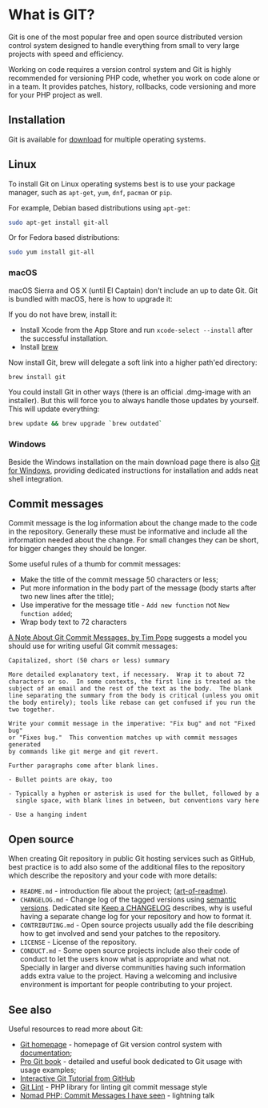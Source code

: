 # What is GIT?

Git is one of the most popular free and open source distributed version control
system designed to handle everything from small to very large projects with speed
and efficiency.

Working on code requires a version control system and Git is highly recommended
for versioning PHP code, whether you work on code alone or in a team. It provides
patches, history, rollbacks, code versioning and more for your PHP project as well.

## Installation

Git is available for [download](https://git-scm.com/download/) for multiple
operating systems.

## Linux

To install Git on Linux operating systems best is to use your package manager,
such as `apt-get`, `yum`, `dnf`, `pacman` or `pip`.

For example, Debian based distributions using `apt-get`:

```bash
sudo apt-get install git-all
```

Or for Fedora based distributions:

```bash
sudo yum install git-all
```

### macOS

macOS Sierra and OS X (until El Captain) don't include an up to date Git. Git is
bundled with macOS, here is how to upgrade it:

If you do not have brew, install it:

* Install Xcode from the App Store and run `xcode-select --install` after the
  successful installation.
* Install [brew](http://brew.sh)

Now install Git, brew will delegate a soft link into a higher path'ed directory:

```bash
brew install git
```

You could install Git in other ways (there is an official .dmg-image with an
installer). But this will force you to always handle those updates by yourself.
This will update everything:

```bash
brew update && brew upgrade `brew outdated`
```

### Windows

Beside the Windows installation on the main download page there is also
[Git for Windows](https://git-for-windows.github.io/), providing dedicated
instructions for installation and adds neat shell integration.

## Commit messages

Commit message is the log information about the change made to the code in the
repository. Generally these must be informative and include all the information
needed about the change. For small changes they can be short, for bigger changes
they should be longer.

Some useful rules of a thumb for commit messages:

* Make the title of the commit message 50 characters or less;
* Put more information in the body part of the message (body starts after two new
  lines after the title);
* Use imperative for the message title - `Add new function` not `New function added`;
* Wrap body text to 72 characters

[A Note About Git Commit Messages, by Tim Pope](http://tbaggery.com/2008/04/19/a-note-about-git-commit-messages.html)
suggests a model you should use for writing useful Git commit messages:

```text
Capitalized, short (50 chars or less) summary

More detailed explanatory text, if necessary.  Wrap it to about 72
characters or so.  In some contexts, the first line is treated as the
subject of an email and the rest of the text as the body.  The blank
line separating the summary from the body is critical (unless you omit
the body entirely); tools like rebase can get confused if you run the
two together.

Write your commit message in the imperative: "Fix bug" and not "Fixed bug"
or "Fixes bug."  This convention matches up with commit messages generated
by commands like git merge and git revert.

Further paragraphs come after blank lines.

- Bullet points are okay, too

- Typically a hyphen or asterisk is used for the bullet, followed by a
  single space, with blank lines in between, but conventions vary here

- Use a hanging indent
```

## Open source

When creating Git repository in public Git hosting services such as GitHub, best
practice is to add also some of the additional files to the repository which
describe the repository and your code with more details:

* `README.md` - introduction file about the project; ([art-of-readme](https://github.com/noffle/art-of-readme)).
* `CHANGELOG.md` - Change log of the tagged versions using [semantic versions](http://semver.org).
  Dedicated site [Keep a CHANGELOG](http://keepachangelog.com/) describes, why
  is useful having a separate change log for your repository and how to format it.
* `CONTRIBUTING.md` - Open source projects usually add the file describing how to
  get involved and send your patches to the repository.
* `LICENSE` - License of the repository.
* `CONDUCT.md` - Some open source projects include also their code of conduct to
  let the users know what is appropriate and what not. Specially in larger
  and diverse communities having such information adds extra value to the project.
  Having a welcoming and inclusive environment is important for people contributing
  to your project.

## See also

Useful resources to read more about Git:

* [Git homepage](http://git-scm.com/) - homepage of Git version control system
  with [documentation](https://git-scm.com/doc);
* [Pro Git book](http://git-scm.com/book) - detailed and useful book dedicated
  to Git usage with usage examples;
* [Interactive Git Tutorial from GitHub](https://try.github.io)
* [Git Lint](https://github.com/PurpleBooth/git-lint-validators) - PHP library
  for linting git commit message style
* [Nomad PHP: Commit Messages I have seen](https://www.youtube.com/watch?v=6TCSPsO5HJ4) - lightning
  talk
